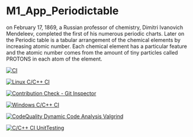 # M1_App_Periodictable
 on February 17, 1869, a Russian professor of chemistry, Dimitri Ivanovich Mendeleev, completed the first of his numerous periodic charts. Later on the Periodic table is a tabular arrangement of the chemical elements by increasing atomic number. Each chemical element has a particular feature and the atomic number comes from the amount of tiny particles called PROTONS in each atom of the element.

[![CI](https://github.com/VeeraMallikarjuna/github-slideshow/actions/workflows/main.yml/badge.svg)](https://github.com/VeeraMallikarjuna/github-slideshow/actions/workflows/main.yml)

[![Linux C/C++ CI](https://github.com/VeeraMallikarjuna/M1_App_Periodictable/actions/workflows/c-cpp.yml/badge.svg)](https://github.com/VeeraMallikarjuna/M1_App_Periodictable/actions/workflows/c-cpp.yml)

[![Contribution Check - Git Inspector](https://github.com/VeeraMallikarjuna/M1_App_Periodictable/actions/workflows/gitinspector.yml/badge.svg)](https://github.com/VeeraMallikarjuna/M1_App_Periodictable/actions/workflows/gitinspector.yml)

[![Windows C/C++ CI](https://github.com/VeeraMallikarjuna/M1_App_Periodictable/actions/workflows/windows_c-ccp.yml/badge.svg)](https://github.com/VeeraMallikarjuna/M1_App_Periodictable/actions/workflows/windows_c-ccp.yml)

[![CodeQuality Dynamic Code Analysis Valgrind](https://github.com/VeeraMallikarjuna/M1_App_Periodictable/actions/workflows/valgrid.yml/badge.svg)](https://github.com/VeeraMallikarjuna/M1_App_Periodictable/actions/workflows/valgrid.yml)

[![C/C++ CI UnitTesting](https://github.com/VeeraMallikarjuna/M1_App_Periodictable/actions/workflows/unit_testing.yml/badge.svg)](https://github.com/VeeraMallikarjuna/M1_App_Periodictable/actions/workflows/unit_testing.yml)
